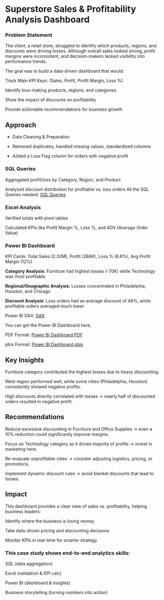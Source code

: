 # Superstore Sales & Profitability Analysis Dashboard
### Problem Statement

The client, a retail store, struggled to identify which products, regions, and discounts were driving losses. Although overall sales looked strong, profit margins were inconsistent, and decision-makers lacked visibility into performance trends.

The goal was to build a data-driven dashboard that would:

Track Main KPI Keys: (Sales, Profit, Profit Margin, Loss %)

Identify loss-making products, regions, and categories

Show the impact of discounts on profitability

Provide actionable recommendations for business growth

## Approach

* Data Cleaning & Preparation

* Removed duplicates, handled missing values, standardized columns

* Added a Loss Flag column for orders with negative profit

### SQL Queries

Aggregated profit/loss by Category, Region, and Product

Analyzed discount distribution for profitable vs. loss orders
All the SQL Queries needed:
[SQL Queries](/sql_and_dax\superstore_sql.sql/)
### Excel Analysis

Verified totals with pivot tables

Calculated KPIs like Profit Margin %, Loss %, and AOV (Average Order Value)

### Power BI Dashboard

KPI Cards: Total Sales (2.30M), Profit (286K), Loss % (6.8%), Avg Profit Margin (12%)

**Category Analysis:** Furniture had highest losses (-70K) while Technology was most profitable

**Regional/Geographic Analysis:** Losses concentrated in Philadelphia, Houston, and Chicago

**Discount Analysis:** Loss orders had an average discount of 48%, while profitable orders averaged much lower

Power BI DAX:
[DAX](/sql_and_dax\superstore_DAX_.md/)

You can get the Power BI Dashboard here,

PDF Format:  [Power BI Dashboard PDF](/superstore_sales_powerbi.pdf/)

pbix Format: [Power BI Dashboard pbix](/Superstore_Sales_powerbi.pbix/)


## Key Insights

Furniture category contributed the highest losses due to heavy discounting.

West region performed well, while some cities (Philadelphia, Houston) consistently showed negative profits.

High discounts directly correlated with losses → nearly half of discounted orders resulted in negative profit.

## Recommendations

Reduce excessive discounting in Furniture and Office Supplies → even a 10% reduction could significantly improve margins.

Focus on Technology category as it drives majority of profits → invest in marketing here.

Re-evaluate unprofitable cities → consider adjusting logistics, pricing, or promotions.

Implement dynamic discount rules → avoid blanket discounts that lead to losses.

## Impact

This dashboard provides a clear view of sales vs. profitability, helping business leaders:

Identify where the business is losing money

Take data-driven pricing and discounting decisions

Monitor KPIs in real-time for smarter strategy

### This case study shows end-to-end analytics skills:

SQL (data aggregation)

Excel (validation & KPI calc)

Power BI (dashboard & insights)

Business storytelling (turning numbers into action)
